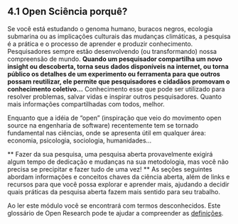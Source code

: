 ## 4.1 Open Sciência porquê? 

Se você está estudando o genoma humano, buracos negros, ecologia submarina ou as implicações culturais das mudanças climáticas, a pesquisa é a prática e o processo de aprender e produzir conhecimento. Pesquisadores sempre estão desenvolvendo (ou transformando) nossa compreensão de mundo. 
**Quando um pesquisador compartilha um novo insight ou descoberta, torna seus dados disponíveis na internet, ou torna público os detalhes de um experimento ou ferramenta para que outros possam reutilizar, ele permite que pesquisadores e cidadãos promovam o conhecimento coletivo…** 
Conhecimento esse que pode ser utilizado para resolver problemas, salvar vidas e inspirar outros pesquisadores. Quanto mais informações compartilhadas com todos, melhor. 

Enquanto que a idéia de “open” (inspiração que veio do movimento open source na engenharia de software) recentemente tem se tornado fundamental nas ciências, onde se apresenta útil em qualquer área: economia, psicologia, sociologia, humanidades…

** Fazer da sua  pesquisa, uma pesquisa aberta provavelmente exigirá algum tempo de dedicação  e mudanças na sua metodologia, mas você não precisa se precipitar e fazer tudo de uma vez! ** As seções seguintes abordam informações e conceitos chaves da ciência aberta, além de links e recursos para que você possa explorar e aprender mais, ajudando a decidir quais práticas da pesquisa aberta fazem mais sentido para seu trabalho. 

Ao ler este módulo você se encontrará com termos desconhecidos. Este glossário de Open Research pode te ajudar a compreender as [definições](https://docs.google.com/document/d/1uXZzyXPHNcjCPiR5qkzEuB5u2PUIYQzq0mrG9BtD-Qo/edit#heading=h.tsneh02k2pc8).
